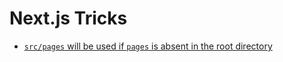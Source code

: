 # Next.js Tricks

- [`src/pages` will be used if `pages` is absent in the root directory](https://nextjs.org/docs/advanced-features/src-directory#caveats)
